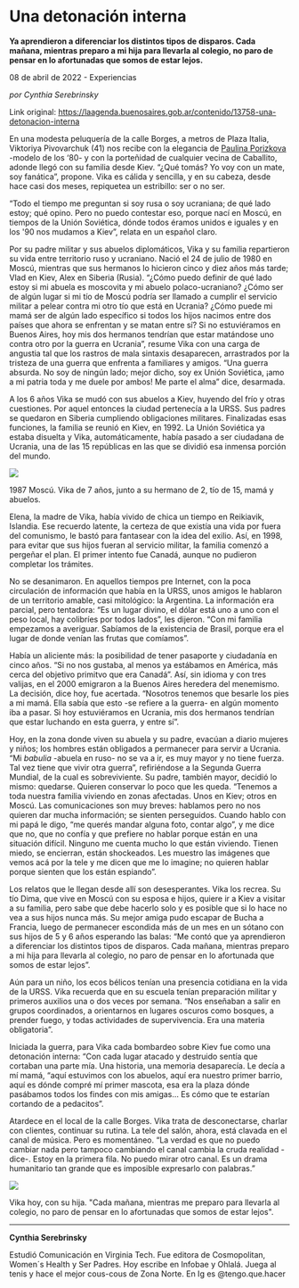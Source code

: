 # Una detonación interna

**Ya aprendieron a diferenciar los distintos tipos de disparos. Cada mañana, mientras preparo a mi hija para llevarla al colegio, no paro de pensar en lo afortunadas que somos de estar lejos.**

08 de abril de 2022 - Experiencias

_por Cynthia Serebrinsky_

Link original: https://laagenda.buenosaires.gob.ar/contenido/13758-una-detonacion-interna



En una modesta peluquería de la calle Borges, a metros de Plaza Italia, Viktoriya Pivovarchuk (41) nos recibe con la elegancia de [Paulina Porizkova](https://es.wikipedia.org/wiki/Paulina_Porizkova) -modelo de los ‘80- y con la porteñidad de cualquier vecina de Caballito, adonde llegó con su familia desde Kiev. “¿Qué tomás? Yo voy con un mate, soy fanática”, propone. Vika es cálida y sencilla, y en su cabeza, desde hace casi dos meses, repiquetea un estribillo: ser o no ser.




“Todo el tiempo me preguntan si soy rusa o soy ucraniana; de qué lado estoy; qué opino. Pero no puedo contestar eso, porque nací en Moscú, en tiempos de la Unión Soviética, dónde todos éramos unidos e iguales y en los '90 nos mudamos a Kiev”, relata en un español claro.




Por su padre militar y sus abuelos diplomáticos, Vika y su familia repartieron su vida entre territorio ruso y ucraniano. Nació el 24 de julio de 1980 en Moscú, mientras que sus hermanos lo hicieron cinco y diez años más tarde; Vlad en Kiev, Alex en Siberia (Rusia). “¿Cómo puedo definir de qué lado estoy si mi abuela es moscovita y mi abuelo polaco-ucraniano? ¿Cómo ser de algún lugar si mi tío de Moscú podría ser llamado a cumplir el servicio militar a pelear contra mi otro tío que está en Ucrania? ¿Cómo puede mi mamá ser de algún lado específico si todos los hijos nacimos entre dos países que ahora se enfrentan y se matan entre sí? Si no estuviéramos en Buenos Aires, hoy mis dos hermanos tendrían que estar matándose uno contra otro por la guerra en Ucrania”, resume Vika con una carga de angustia tal que los rastros de mala sintaxis desaparecen, arrastrados por la tristeza de una guerra que enfrenta a familiares y amigos. “Una guerra absurda. No soy de ningún lado; mejor dicho, soy ex Unión Soviética, ¡amo a mi patria toda y me duele por ambos! Me parte el alma” dice, desarmada.




A los 6 años Vika se mudó con sus abuelos a Kiev, huyendo del frío y otras cuestiones. Por aquel entonces la ciudad pertenecía a la URSS. Sus padres se quedaron en Siberia cumpliendo obligaciones militares. Finalizadas esas funciones, la familia se reunió en Kiev, en 1992. La Unión Soviética ya estaba disuelta y Vika, automáticamente, había pasado a ser ciudadana de Ucrania, una de las 15 repúblicas en las que se dividió esa inmensa porción del mundo.




![](https://cdn.feater.me/files/images/197177/d9848183-fba7-43f2-ac75-8002bc8e4a65.png)




1987 Moscú. Vika de 7 años, junto a su hermano de 2, tío de 15, mamá y abuelos.




Elena, la madre de Vika, había vivido de chica un tiempo en Reikiavik, Islandia. Ese recuerdo latente, la certeza de que existía una vida por fuera del comunismo, le bastó para fantasear con la idea del exilio. Así, en 1998, para evitar que sus hijos fueran al servicio militar, la familia comenzó a pergeñar el plan. El primer intento fue Canadá, aunque no pudieron completar los trámites.




No se desanimaron. En aquellos tiempos pre Internet, con la poca circulación de información que había en la URSS, unos amigos le hablaron de un territorio amable, casi mitológico: la Argentina. La información era parcial, pero tentadora: “Es un lugar divino, el dólar está uno a uno con el peso local, hay colibríes por todos lados”, les dijeron. “Con mi familia empezamos a averiguar. Sabíamos de la existencia de Brasil, porque era el lugar de donde venían las frutas que comíamos”.




Había un aliciente más: la posibilidad de tener pasaporte y ciudadanía en cinco años. “Si no nos gustaba, al menos ya estábamos en América, más cerca del objetivo primitvo que era Canadá”. Así, sin idioma y con tres valijas, en el 2000 emigraron a la Buenos Aires heredera del menemismo. La decisión, dice hoy, fue acertada. “Nosotros tenemos que besarle los pies a mi mamá. Ella sabía que esto -se refiere a la guerra- en algún momento iba a pasar. Si hoy estuviéramos en Ucrania, mis dos hermanos tendrían que estar luchando en esta guerra, y entre sí”.




Hoy, en la zona donde viven su abuela y su padre, evacúan a diario mujeres y niños; los hombres están obligados a permanecer para servir a Ucrania. “Mi *babulia* -abuela en ruso- no se va a ir, es muy mayor y no tiene fuerza. Tal vez tiene que vivir otra guerra”, refiriéndose a la Segunda Guerra Mundial, de la cual es sobreviviente. Su padre, también mayor, decidió lo mismo: quedarse. Quieren conservar lo poco que les queda. “Tenemos a toda nuestra familia viviendo en zonas afectadas. Unos en Kiev; otros en Moscú. Las comunicaciones son muy breves: hablamos pero no nos quieren dar mucha información; se sienten perseguidos. Cuando hablo con mi papá le digo, “me querés mandar alguna foto, contar algo”, y me dice que no, que no confía y que prefiere no hablar porque están en una situación difícil. Ninguno me cuenta mucho lo que están viviendo. Tienen miedo, se encierran, están shockeados. Les muestro las imágenes que vemos acá por la tele y me dicen que me lo imagine; no quieren hablar porque sienten que los están espiando”.




Los relatos que le llegan desde allí son desesperantes. Vika los recrea. Su tío Dima, que vive en Moscú con su esposa e hijos, quiere ir a Kiev a visitar a su familia, pero sabe que debe hacerlo solo y es posible que si lo hace no vea a sus hijos nunca más. Su mejor amiga pudo escapar de Bucha a Francia, luego de permanecer escondida más de un mes en un sótano con sus hijos de 5 y 6 años esperando las balas: “Me contó que ya aprendieron a diferenciar los distintos tipos de disparos. Cada mañana, mientras preparo a mi hija para llevarla al colegio, no paro de pensar en lo afortunada que somos de estar lejos”.




Aún para un niño, los ecos bélicos tenían una presencia cotidiana en la vida de la URSS. Vika recuerda que en su escuela tenían preparación militar y primeros auxilios una o dos veces por semana. “Nos enseñaban a salir en grupos coordinados, a orientarnos en lugares oscuros como bosques, a prender fuego, y todas actividades de supervivencia. Era una materia obligatoria”.




Iniciada la guerra, para Vika cada bombardeo sobre Kiev fue como una detonación interna: “Con cada lugar atacado y destruido sentía que cortaban una parte mía. Una historia, una memoria desaparecía. Le decía a mí mamá, “aquí estuvimos con los abuelos, aquí era nuestro primer barrio, aquí es dónde compré mí primer mascota, esa era la plaza dónde pasábamos todos los findes con mis amigas… Es cómo que te estarían cortando de a pedacitos”.




Atardece en el local de la calle Borges. Vika trata de desconectarse, charlar con clientes, continuar su rutina. La tele del salón, ahora, está clavada en el canal de música. Pero es momentáneo. “La verdad es que no puedo cambiar nada pero tampoco cambiando el canal cambia la cruda realidad -dice-. Estoy en la primera fila. No puedo mirar otro canal. Es un drama humanitario tan grande que es imposible expresarlo con palabras.”




![](https://cdn.feater.me/files/images/197178/e37688b9-d793-4d7a-869c-b4d380514977.png)




Vika hoy, con su hija. "Cada mañana, mientras me preparo para llevarla al colegio, no paro de pensar en lo afortunadas que somos de estar lejos".




---




**Cynthia Serebrinsky**




Estudió Comunicación en Virginia Tech. Fue editora de Cosmopolitan, Women´s Health y Ser Padres. Hoy escribe en Infobae y Ohlalá. Juega al tenis y hace el mejor cous-cous de Zona Norte. En Ig es @tengo.que.hacer



